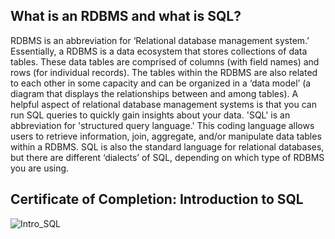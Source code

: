 ## What is an RDBMS and what is SQL?

RDBMS is an abbreviation for ‘Relational database management system.’ Essentially, a RDBMS is a data ecosystem that stores collections of data tables. These data tables are comprised of columns (with field names) and rows (for individual records). The tables within the RDBMS are also related to each other in some capacity and can be organized in a ‘data model’ (a diagram that displays the relationships between and among tables). A helpful aspect of relational database management systems is that you can run SQL queries to quickly gain insights about your data. 'SQL' is an abbreviation for 'structured query language.' This coding language allows users to retrieve information, join, aggregate, and/or manipulate data tables within a RDBMS. SQL is also the standard language for relational databases, but there are different ‘dialects’ of SQL, depending on which type of RDBMS you are using.  


## Certificate of Completion: Introduction to SQL

![Intro_SQL](https://user-images.githubusercontent.com/59490033/138936670-1748464a-b986-466f-a350-98b171ddad26.PNG)
